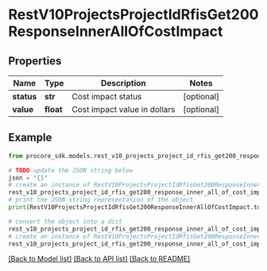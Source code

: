 # RestV10ProjectsProjectIdRfisGet200ResponseInnerAllOfCostImpact


## Properties

Name | Type | Description | Notes
------------ | ------------- | ------------- | -------------
**status** | **str** | Cost impact status | [optional] 
**value** | **float** | Cost impact value in dollars | [optional] 

## Example

```python
from procore_sdk.models.rest_v10_projects_project_id_rfis_get200_response_inner_all_of_cost_impact import RestV10ProjectsProjectIdRfisGet200ResponseInnerAllOfCostImpact

# TODO update the JSON string below
json = "{}"
# create an instance of RestV10ProjectsProjectIdRfisGet200ResponseInnerAllOfCostImpact from a JSON string
rest_v10_projects_project_id_rfis_get200_response_inner_all_of_cost_impact_instance = RestV10ProjectsProjectIdRfisGet200ResponseInnerAllOfCostImpact.from_json(json)
# print the JSON string representation of the object
print(RestV10ProjectsProjectIdRfisGet200ResponseInnerAllOfCostImpact.to_json())

# convert the object into a dict
rest_v10_projects_project_id_rfis_get200_response_inner_all_of_cost_impact_dict = rest_v10_projects_project_id_rfis_get200_response_inner_all_of_cost_impact_instance.to_dict()
# create an instance of RestV10ProjectsProjectIdRfisGet200ResponseInnerAllOfCostImpact from a dict
rest_v10_projects_project_id_rfis_get200_response_inner_all_of_cost_impact_from_dict = RestV10ProjectsProjectIdRfisGet200ResponseInnerAllOfCostImpact.from_dict(rest_v10_projects_project_id_rfis_get200_response_inner_all_of_cost_impact_dict)
```
[[Back to Model list]](../README.md#documentation-for-models) [[Back to API list]](../README.md#documentation-for-api-endpoints) [[Back to README]](../README.md)



